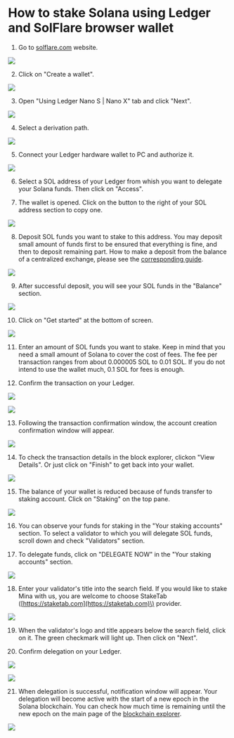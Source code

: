 # How to stake Solana using Ledger and SolFlare browser wallet

1. Go to [solflare.com](https://solflare.com) website.

![](../../.gitbook/assets/01_solflare_website.png)

2. Click on "Create a wallet". 

![](../../.gitbook/assets/02_create_new_wallet_screen.png)

3. Open "Using Ledger Nano S \| Nano X" tab and click "Next".

![](../../.gitbook/assets/02_ledger_tab.png)

4. Select a derivation path.

![](../../.gitbook/assets/03_access_wallet_screen.png)

5. Connect your Ledger hardware wallet to PC and authorize it.

![](../../.gitbook/assets/05_connect_and_authorize_your_ledger.png)

6. Select a SOL address of your Ledger from whish you want to delegate your Solana funds. Then click on "Access".

7. The wallet is opened. Click on the button to the right of your SOL address section to copy one.

![](../../.gitbook/assets/09_copied_address.png)

8. Deposit SOL funds you want to stake to this address. You may deposit small amount of funds first to be ensured that everything is fine, and then to deposit remaining part. How to make a deposit from the balance of a centralized exchange, please see the [corresponding guide](../how-to-buy-solana-on-centralized-exchange/how-to-buy-solana-on-okex.com-centralized-exchange.md).

![](../../.gitbook/assets/10_successful_deposit.png)

9. After successful deposit, you will see your SOL funds in the "Balance" section. 

![](../../.gitbook/assets/11_get_started_button.png)

10. Click on "Get started" at the bottom of screen.

![](../../.gitbook/assets/12_deposit_to_staking_account.png)

11. Enter an amount of SOL funds you want to stake. Keep in mind that you need a small amount of Solana to cover the cost of fees. The fee per transaction ranges from about 0.000005 SOL to 0.01 SOL. If you do not intend to use the wallet much, 0.1 SOL for fees is enough.

12. Confirm the transaction on your Ledger.

![](../../.gitbook/assets/14_confirming_tx.png)

![](../../.gitbook/assets/15_staking_acc_created_notif.png)

13. Following the transaction confirmation window, the account creation confirmation window will appear.

![](../../.gitbook/assets/16_view_details_button.png)

14. To check the transaction details in the block explorer, clickon "View Details". Or just click on "Finish" to get back into your wallet.

![](../../.gitbook/assets/17_finish_button_and_balance_of_wallet.png)

15. The balance of your wallet is reduced because of funds transfer to staking account. Click on "Staking" on the top pane.

![](../../.gitbook/assets/18_staking_account_overview.png)

16. You can observe your funds for staking in the "Your staking accounts" section. To select a validator to which you will delegate SOL funds, scroll down and check "Validators" section.

17. To delegate funds, click on "DELEGATE NOW" in the "Your staking accounts" section. 

![](../../.gitbook/assets/20_delegate_now_button.png)

18. Enter your validator's title into the search field. If you would like to stake Mina with us, you are welcome to choose StakeTab \([https://staketab.com](https://staketab.com)\) provider.

![](../../.gitbook/assets/22_click_on_staketab_green_checkmark.png)

19. When the validator's logo and title appears below the search field, click on it. The green checkmark will light up. Then click on "Next".

20. Confirm delegation on your Ledger.

![](../../.gitbook/assets/24_confirming_delegation.png)

![](../../.gitbook/assets/25_delegation_successful.png)

21. When delegation is successful, notification window will appear. Your delegation will become active with the start of a new epoch in the Solana blockchain. You can check how much time is remaining until the new epoch on the main page of the [blockchain explorer](https://solanabeach.io).

![](../../.gitbook/assets/26_time_to_next_epoch.png)


